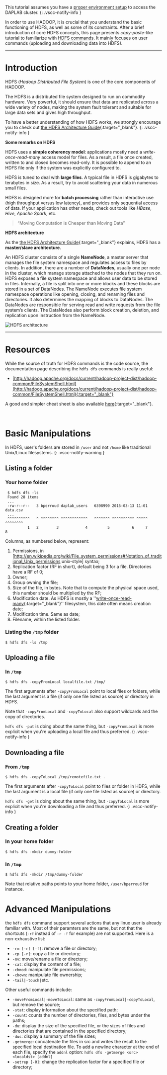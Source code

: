 This tutorial assumes you have a [proper environment setup](/getting_started.md)
to access the DAPLAB cluster.
{: .vscc-notify-info }

In order to use HADOOP, it is crucial that you understand the basic functioning of HDFS, as well as some of its constraints.
After a brief introduction of core HDFS concepts, this page presents _copy-paste_-like tutorial to familiarize with
[HDFS commands](http://hadoop.apache.org/docs/current/hadoop-project-dist/hadoop-hdfs/HDFSCommands.html).
It mainly focuses on user commands (uploading and downloading data into HDFS).

-----------------------------------

# Introduction

HDFS (_Hadoop Distributed File System_) is one of the core components of HADOOP.

The HDFS is a distributed file system designed to run on commodity hardware. Very powerful,
it should ensure that data are replicated across a wide variety of nodes, making the system
fault tolerant and suitable for large data sets and gives high throughput.

To have a better understanding of how HDFS works, we strongly encourage you to check out
[the HDFS Architecture Guide](https://hadoop.apache.org/docs/r1.2.1/hdfs_design.html){:target="_blank"}.
{: .vscc-notify-info }

__Some remarks on HDFS__

HDFS uses a __simple coherency model__: applications mostly need a _write-once-read-many_ access model
for files. As a result, a file once created, written to and closed becomes read-only. It is possible
to append to an HDFS file only if the system was explicitly configured to.

HDFS is tuned to deal with __large files__. A typical file in HDFS is gigabytes to terabytes in size. As a result, try to
avoid scattering your data in numerous small files.

HDFS is designed more for __batch processing__ rather than interactive use (high throughput versus low latency), and
 provides only sequential access of data. If your application has other needs, check out tools like _HBase_, _Hive_,
 _Apache Spark_, etc.

> “Moving Computation is Cheaper than Moving Data”

__HDFS architecture__

As the [the HDFS Architecture Guide](https://hadoop.apache.org/docs/r1.2.1/hdfs_design.html){:target="_blank"} explains,
HDFS has a __master/slave architecture__.

An HDFS cluster consists of a single __NameNode__, a master server that manages the file system namespace and regulates access to files by clients. In addition, there are a number of __DataNodes__, usually one per node in the cluster, which manage storage attached to the nodes that they run on. HDFS exposes a file system namespace and allows user data to be stored in files. Internally, a file is split into one or more blocks and these blocks are stored in a set of DataNodes. The NameNode executes file system namespace operations like opening, closing, and renaming files and directories. It also determines the mapping of blocks to DataNodes. The DataNodes are responsible for serving read and write requests from the file system’s clients. The DataNodes also perform block creation, deletion, and replication upon instruction from the NameNode.


![HDFS architecture](../images/hdfs-architecture.png)

-------------------- ----------

# Resources

While the source of truth for HDFS commands is the code source, the documentation page
describing the `hdfs dfs` commands is really useful:

* [http://hadoop.apache.org/docs/current/hadoop-project-dist/hadoop-common/FileSystemShell.html](http://hadoop.apache.org/docs/current/hadoop-project-dist/hadoop-common/FileSystemShell.html){:target="_blank"}

A good and simpler cheat sheet is also available [here](http://www.dummies.com/how-to/content/hadoop-for-dummies-cheat-sheet.html){:target="_blank"}.

<br/>

# Basic Manipulations

In HDFS, user's folders are stored in `/user` and not `/home` like traditional Unix/Linux
filesystems.
{: .vscc-notify-warning }

## Listing a folder

### Your home folder

```
 $ hdfs dfs -ls
 Found 28 items
 ...
 -rw-r--r--   3 bperroud daplab_users   6398990 2015-03-13 11:01 data.csv
 ...
 ^^^^^^^^^^   ^ ^^^^^^^^ ^^^^^^^^^^^^   ^^^^^^^ ^^^^^^^^^^ ^^^^^ ^^^^^^^^
          1   2        3            4         5          6     7        8
```

Columns, as numbered below, represent:

1. Permissions, in [http://en.wikipedia.org/wiki/File_system_permissions#Notation_of_traditional_Unix_permissions unix-style] syntax;
2. Replication factor (RF in short), default being 3 for a file. Directories have a RF of 0;
3. Owner;
4. Group owning the file;
5. Size of the file, in bytes. Note that to compute the physical space used, this number should be multiplied by the RF;
6. Modification date. As HDFS is mostly a ''[write-once-read-many](http://en.wikipedia.org/wiki/Write_once_read_many){:target="_blank"}'' filesystem,
this date often means creation date;
7. Modification time. Same as date;
8. Filename, within the listed folder.

### Listing the `/tmp` folder

```
$ hdfs dfs -ls /tmp
```

## Uploading a file

### In `/tmp`

```
$ hdfs dfs -copyFromLocal localfile.txt /tmp/
```

The first arguments after `-copyFromLocal` point to local files or folders,
while the last argument is a file (if only one file listed as source) or directory in HDFS.

Note that `-copyFromLocal` and `-copyToLocal` also support wildcards and the copy of
directories.

`hdfs dfs -put` is doing about the same thing, but `-copyFromLocal` is more explicit
when you're uploading a local file and thus preferred.
{: .vscc-notify-info }

## Downloading a file

### From `/tmp`

```
$ hdfs dfs -copyToLocal /tmp/remotefile.txt .
```

The first arguments after `-copyToLocal` point to files or folder in HDFS, while the last
argument is a local file (if only one file listed as source) or directory.

`hdfs dfs -get` is doing about the same thing, but `-copyToLocal` is more explicit when
you're downloading a file and thus preferred.
{: .vscc-notify-info }

## Creating a folder

### In your home folder

```
$ hdfs dfs -mkdir dummy-folder
```

### In `/tmp`

```
$ hdfs dfs -mkdir /tmp/dummy-folder
```

Note that relative paths points to your home folder,  `/user/bperroud` for instance.

# Advanced Manipulations

the `hdfs dfs` command support several actions that any linux user is already familiar with. Most
of their paramters are the same, but not that the shortcuts (`-rf` instead of `-r -f` for example)
are not supported. Here is a non-exhaustive list:

- `-rm [-r] [-f]`: remove a file or directory;
- `-cp [-r]`: copy a file or directory;
- `-mv`: move/rename a file or directory;
- `-cat`: display the content of a file;
- `-chmod`: manipulate file permissions;
- `-chown`: manipulate file ownership;
- `-tail|-touch|`etc.

Other useful commands include:

- `-moveFromLocal|-moveToLocal`: same as `-copyFromLocal|-copyToLocal`, but remove the source;
- `-stat`: display information about the specified path;
- `-count`: counts the number of directories, files, and bytes under the paths;
- `-du`: display the size of the specified file, or the sizes of files and directories that are contained in the specified directory;
- `-dus`: display a summary of the file sizes;
- `-getmerge`: concatenate the files in src and writes the result to the specified local destination file. To add a newline character at the end of each file, specify the `addnl` option: `hdfs dfs -getmerge <src> <localdst> [addnl]`
- `-setrep [-R]`: change the replication factor for a specified file or directory;
